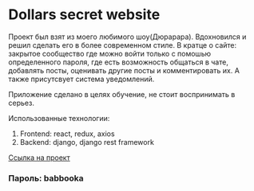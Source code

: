 # Dollars secret website

Проект был взят из моего любимого шоу(Дюрарара). Вдохновился и решил сделать его в более современном стиле. В кратце о сайте:
закрытое сообщество где можно войти только с помошью определенного пароля, где есть возможность общаться в чате, добавлять посты, оценивать другие посты и комментировать их. А также присутсвует система уведомлений.

Приложение сделано в целях обучение, не стоит воспринимать в серьез.

Использованные технологии:
1. Frontend: react, redux, axios
2. Backend: django, django rest framework

[Ссылка на проект](https://dollars-secret-chat.herokuapp.com)
### Пароль: babbooka
